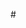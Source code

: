 #<!--              ▄▀▄     ▄▀▄
                  ▄█░░▀▀▀▀▀░░█▄
              ▄▄  █░░░░░░░░░░░█  ▄▄
        ___  █▄▄█ █░░▀░░┬░░▀░░█ █▄▄█_
      /\  _`\  /\ \\ \    /'___\ /'___\
      \ \ \L\ \\ \ \\ \  /\ \__//\ \__/  ___
       \ \  _ <'\ \ \\ \_\ \ ,__\ \ ,__\/ __`\
        \ \ \L\ \\ \__ ,__\ \ \_/\ \ \_/\ \L\ \
         \ \____/ \/_/\_\_/\ \_\  \ \_\\ \____/
          \/___/     \/_/   \/_/   \/_/ \/___/  -->
 
